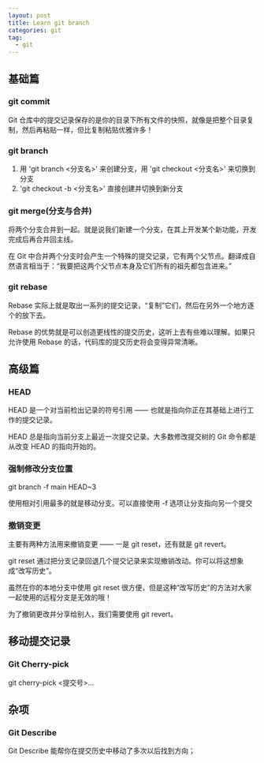```yaml
---
layout: post
title: Learn git branch
categories: git
tag: 
  - git
---
```


## 基础篇

### git commit

Git 仓库中的提交记录保存的是你的目录下所有文件的快照，就像是把整个目录复制，然后再粘贴一样，但比复制粘贴优雅许多！

### git branch

1. 用 'git branch <分支名>' 来创建分支，用 'git checkout <分支名>' 来切换到分支
2. 'git checkout -b <分支名>' 直接创建并切换到新分支

### git merge(分支与合并)

将两个分支合并到一起。就是说我们新建一个分支，在其上开发某个新功能，开发完成后再合并回主线。

在 Git 中合并两个分支时会产生一个特殊的提交记录，它有两个父节点。翻译成自然语言相当于：“我要把这两个父节点本身及它们所有的祖先都包含进来。”

### git rebase

Rebase 实际上就是取出一系列的提交记录，“复制”它们，然后在另外一个地方逐个的放下去。

Rebase 的优势就是可以创造更线性的提交历史，这听上去有些难以理解。如果只允许使用 Rebase 的话，代码库的提交历史将会变得异常清晰。


## 高级篇

### HEAD

HEAD 是一个对当前检出记录的符号引用 —— 也就是指向你正在其基础上进行工作的提交记录。

HEAD 总是指向当前分支上最近一次提交记录。大多数修改提交树的 Git 命令都是从改变 HEAD 的指向开始的。

### 强制修改分支位置

git branch -f main HEAD~3

使用相对引用最多的就是移动分支。可以直接使用 -f 选项让分支指向另一个提交


### 撤销变更

主要有两种方法用来撤销变更 —— 一是 git reset，还有就是 git revert。

git reset 通过把分支记录回退几个提交记录来实现撤销改动。你可以将这想象成“改写历史”。

虽然在你的本地分支中使用 git reset 很方便，但是这种“改写历史”的方法对大家一起使用的远程分支是无效的哦！

为了撤销更改并分享给别人，我们需要使用 git revert。

## 移动提交记录

### Git Cherry-pick

git cherry-pick <提交号>...

## 杂项

### Git Describe

Git Describe 能帮你在提交历史中移动了多次以后找到方向；

